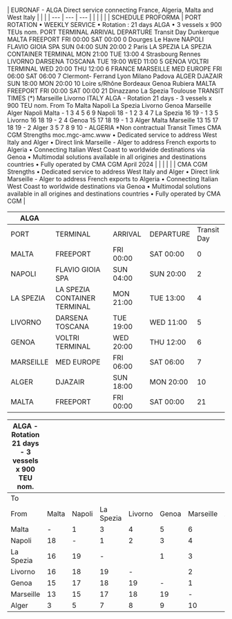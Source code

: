 | EURONAF - ALGA
Direct service connecting France, Algeria, Malta and West Italy |  |  |
| --- | --- | --- |
|  |  |  |
| SCHEDULE PROFORMA | PORT ROTATION
• WEEKLY SERVICE
• Rotation : 21 days
ALGA
• 3 vessels x 900 TEUs nom.
PORT TERMINAL ARRIVAL DEPARTURE Transit Day
Dunkerque
MALTA FREEPORT FRI 00:00 SAT 00:00 0
Dourges
Le Havre NAPOLI FLAVIO GIOIA SPA SUN 04:00 SUN 20:00 2
Paris LA SPEZIA LA SPEZIA CONTAINER TERMINAL MON 21:00 TUE 13:00 4
Strasbourg
Rennes
LIVORNO DARSENA TOSCANA TUE 19:00 WED 11:00 5
GENOA VOLTRI TERMINAL WED 20:00 THU 12:00 6
FRANCE
MARSEILLE MED EUROPE FRI 06:00 SAT 06:00 7
Clermont-
Ferrand Lyon Milano Padova ALGER DJAZAIR SUN 18:00 MON 20:00 10
Loire s/Rhône
Bordeaux Genoa Rubiera MALTA FREEPORT FRI 00:00 SAT 00:00 21
Dinazzano
La Spezia
Toulouse
TRANSIT TIMES (*)
Marseille Livorno
ITALY ALGA - Rotation 21 days - 3 vessels x 900 TEU nom.
From To Malta Napoli La Spezia Livorno Genoa Marseille Alger
Napoli
Malta - 1 3 4 5 6 9
Napoli 18 - 1 2 3 4 7
La Spezia 16 19 - 1 3 5
Livorno 16 18 19 - 2 4
Genoa 15 17 18 19 - 1 3
Alger
Malta Marseille 13 15 17 18 19 - 2
Alger 3 5 7 8 9 10 -
ALGERIA *Non contractual Transit Times
CMA CGM Strengths
moc.mgc-amc.www
• Dedicated service to address West Italy and Alger
• Direct link Marseille - Alger to address French exports to Algeria
• Connecting Italian West Coast to worldwide destinations via Genoa
• Multimodal solutions available in all origines and destinations countries
• Fully operated by CMA CGM
April 2024 |  |  |
|  |  | CMA CGM Strengths
• Dedicated service to address West Italy and Alger
• Direct link Marseille - Alger to address French exports to Algeria
• Connecting Italian West Coast to worldwide destinations via Genoa
• Multimodal solutions available in all origines and destinations countries
• Fully operated by CMA CGM |


| ALGA |  |  |  |  |
| --- | --- | --- | --- | --- |
| PORT | TERMINAL | ARRIVAL | DEPARTURE | Transit Day |
| MALTA | FREEPORT | FRI 00:00 | SAT 00:00 | 0 |
| NAPOLI | FLAVIO GIOIA SPA | SUN 04:00 | SUN 20:00 | 2 |
| LA SPEZIA | LA SPEZIA CONTAINER TERMINAL | MON 21:00 | TUE 13:00 | 4 |
| LIVORNO | DARSENA TOSCANA | TUE 19:00 | WED 11:00 | 5 |
| GENOA | VOLTRI TERMINAL | WED 20:00 | THU 12:00 | 6 |
| MARSEILLE | MED EUROPE | FRI 06:00 | SAT 06:00 | 7 |
| ALGER | DJAZAIR | SUN 18:00 | MON 20:00 | 10 |
| MALTA | FREEPORT | FRI 00:00 | SAT 00:00 | 21 |


| ALGA - Rotation 21 days - 3 vessels x 900 TEU nom. |  |  |  |  |  |  |  |
| --- | --- | --- | --- | --- | --- | --- | --- |
| To
From | Malta | Napoli | La Spezia | Livorno | Genoa | Marseille | Alger |
| Malta | - | 1 | 3 | 4 | 5 | 6 | 9 |
| Napoli | 18 | - | 1 | 2 | 3 | 4 | 7 |
| La Spezia | 16 | 19 | - |  | 1 | 3 | 5 |
| Livorno | 16 | 18 | 19 | - |  | 2 | 4 |
| Genoa | 15 | 17 | 18 | 19 | - | 1 | 3 |
| Marseille | 13 | 15 | 17 | 18 | 19 | - | 2 |
| Alger | 3 | 5 | 7 | 8 | 9 | 10 | - |


